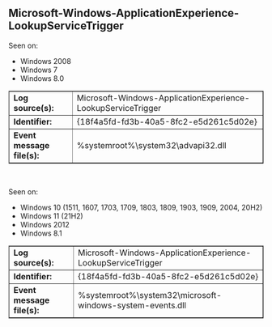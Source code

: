 ## Microsoft-Windows-ApplicationExperience-LookupServiceTrigger

Seen on:
* Windows 2008
* Windows 7
* Windows 8.0

<table border="1" class="docutils">
  <tbody>
    <tr>
      <td><b>Log source(s):</b></td>
      <td>Microsoft-Windows-ApplicationExperience-LookupServiceTrigger</td>
    </tr>
    <tr>
      <td><b>Identifier:</b></td>
      <td>{18f4a5fd-fd3b-40a5-8fc2-e5d261c5d02e}</td>
    </tr>
    <tr>
      <td><b>Event message file(s):</b></td>
      <td>%systemroot%\system32\advapi32.dll</td>
    </tr>
  </tbody>
</table>

&nbsp;

Seen on:
* Windows 10 (1511, 1607, 1703, 1709, 1803, 1809, 1903, 1909, 2004, 20H2)
* Windows 11 (21H2)
* Windows 2012
* Windows 8.1

<table border="1" class="docutils">
  <tbody>
    <tr>
      <td><b>Log source(s):</b></td>
      <td>Microsoft-Windows-ApplicationExperience-LookupServiceTrigger</td>
    </tr>
    <tr>
      <td><b>Identifier:</b></td>
      <td>{18f4a5fd-fd3b-40a5-8fc2-e5d261c5d02e}</td>
    </tr>
    <tr>
      <td><b>Event message file(s):</b></td>
      <td>%systemroot%\system32\microsoft-windows-system-events.dll</td>
    </tr>
  </tbody>
</table>

&nbsp;

